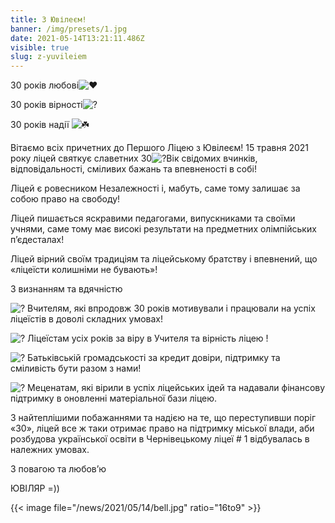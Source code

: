 ```yaml
---
title: З Ювілеєм!
banner: /img/presets/1.jpg
date: 2021-05-14T13:21:11.486Z
visible: true
slug: z-yuvileiem
---
```

30 років любові![❤️](https://static.xx.fbcdn.net/images/emoji.php/v9/tf3/1.5/16/2764.png)

30 років вірності![?](https://static.xx.fbcdn.net/images/emoji.php/v9/td9/1.5/16/1f64f.png)

30 років надії ![☘️](https://static.xx.fbcdn.net/images/emoji.php/v9/t9b/1.5/16/2618.png)

Вітаємо всіх причетних до Першого Ліцею з Ювілеєм! 15 травня 2021 року ліцей святкує славетних 30![?](https://static.xx.fbcdn.net/images/emoji.php/v9/ta5/1.5/16/1f642.png)Вік свідомих вчинків, відповідальності, сміливих бажань та впевненості в собі!

Ліцей є ровесником Незалежності і, мабуть, саме тому залишає за собою право на свободу!

Ліцей пишається яскравими педагогами, випускниками та своїми учнями, саме тому має високі результати на предметних олімпійських п’єдесталах!

Ліцей вірний своїм традиціям та ліцейському братству і впевнений, що «ліцеїсти колишніми не бувають»!

З визнанням та вдячністю

![?](https://static.xx.fbcdn.net/images/emoji.php/v9/t6e/1.5/16/1f49b.png) Вчителям, які впродовж 30 років мотивували і працювали на успіх ліцеїстів в доволі складних умовах!

![?](https://static.xx.fbcdn.net/images/emoji.php/v9/t6e/1.5/16/1f49b.png) Ліцеїстам усіх років за віру в Учителя та вірність ліцею !

![?](https://static.xx.fbcdn.net/images/emoji.php/v9/t6e/1.5/16/1f49b.png) Батьківській громадськості за кредит довіри, підтримку та сміливість бути разом з нами!

![?](https://static.xx.fbcdn.net/images/emoji.php/v9/t6e/1.5/16/1f49b.png) Меценатам, які вірили в успіх ліцейських ідей та надавали фінансову підтримку в оновленні матеріальної бази ліцею.

З найтеплішими побажаннями та надією на те, що переступивши поріг «30», ліцей все ж таки отримає право на підтримку міської влади, аби розбудова української освіти в Чернівецькому ліцеї # 1 відбувалась в належних умовах.

З повагою та любов’ю 

ЮВІЛЯР =))

{{< image file="/news/2021/05/14/bell.jpg" ratio="16to9" >}}